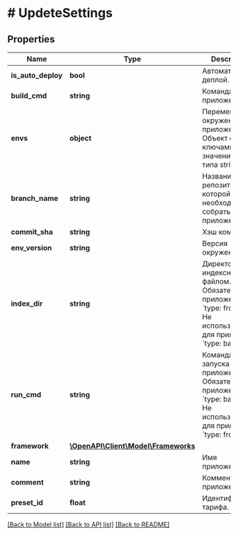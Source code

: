 # # UpdeteSettings

## Properties

Name | Type | Description | Notes
------------ | ------------- | ------------- | -------------
**is_auto_deploy** | **bool** | Автоматический деплой. | [optional]
**build_cmd** | **string** | Команда сборки приложения. | [optional]
**envs** | **object** | Переменные окружения приложения. Объект с ключами и значениями типа string. | [optional]
**branch_name** | **string** | Название ветки репозитория из которой необходимо собрать приложение. | [optional]
**commit_sha** | **string** | Хэш коммита. | [optional]
**env_version** | **string** | Версия окружения. | [optional]
**index_dir** | **string** | Директория с индексным файлом. Обязателен для приложений &#x60;type: frontend&#x60;. Не используется для приложений &#x60;type: backend&#x60;. | [optional]
**run_cmd** | **string** | Команда для запуска приложения. Обязателен для приложений &#x60;type: backend&#x60;. Не используется для приложений &#x60;type: frontend&#x60;. | [optional]
**framework** | [**\OpenAPI\Client\Model\Frameworks**](Frameworks.md) |  | [optional]
**name** | **string** | Имя приложения. | [optional]
**comment** | **string** | Комментарий к приложения. | [optional]
**preset_id** | **float** | Идентификатор тарифа. | [optional]

[[Back to Model list]](../../README.md#models) [[Back to API list]](../../README.md#endpoints) [[Back to README]](../../README.md)
